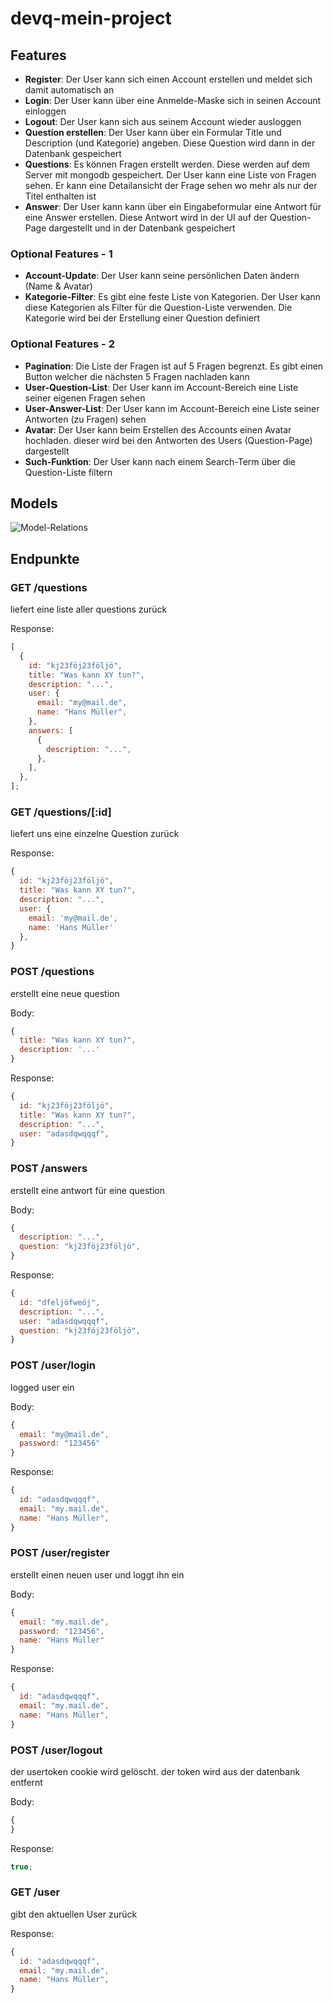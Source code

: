 # devq-mein-project

## Features

- **Register**: Der User kann sich einen Account erstellen und meldet sich damit automatisch an
- **Login**: Der User kann über eine Anmelde-Maske sich in seinen Account einloggen
- **Logout**: Der User kann sich aus seinem Account wieder ausloggen
- **Question erstellen**: Der User kann über ein Formular Title und Description (und Kategorie) angeben. Diese Question wird dann in der Datenbank gespeichert
- **Questions**: Es können Fragen erstellt werden. Diese werden auf dem Server mit mongodb gespeichert. Der User kann eine Liste von Fragen sehen. Er kann eine Detailansicht der Frage sehen wo mehr als nur der Titel enthalten ist
- **Answer**: Der User kann kann über ein Eingabeformular eine Antwort für eine Answer erstellen. Diese Antwort wird in der UI auf der Question-Page dargestellt und in der Datenbank gespeichert

### Optional Features - 1

- **Account-Update**: Der User kann seine persönlichen Daten ändern (Name & Avatar)
- **Kategorie-Filter**: Es gibt eine feste Liste von Kategorien. Der User kann diese Kategorien als Filter für die Question-Liste verwenden. Die Kategorie wird bei der Erstellung einer Question definiert

### Optional Features - 2

- **Pagination**: Die Liste der Fragen ist auf 5 Fragen begrenzt. Es gibt einen Button welcher die nächsten 5 Fragen nachladen kann
- **User-Question-List**: Der User kann im Account-Bereich eine Liste seiner eigenen Fragen sehen
- **User-Answer-List**: Der User kann im Account-Bereich eine Liste seiner Antworten (zu Fragen) sehen
- **Avatar**: Der User kann beim Erstellen des Accounts einen Avatar hochladen. dieser wird bei den Antworten des Users (Question-Page) dargestellt
- **Such-Funktion**: Der User kann nach einem Search-Term über die Question-Liste filtern

## Models

![Model-Relations](images/Model-Relations.png)

## Endpunkte

### GET /questions

liefert eine liste aller questions zurück

Response:

```javascript
[
  {
    id: "kj23föj23följö",
    title: "Was kann XY tun?",
    description: "...",
    user: {
      email: "my@mail.de",
      name: "Hans Müller",
    },
    answers: [
      {
        description: "...",
      },
    ],
  },
];
```

### GET /questions/[:id]

liefert uns eine einzelne Question zurück

Response:

```javascript
{
  id: "kj23föj23följö",
  title: "Was kann XY tun?",
  description: "...",
  user: {
    email: 'my@mail.de',
    name: 'Hans Müller'
  },
}
```

### POST /questions

erstellt eine neue question

Body:

```javascript
{
  title: "Was kann XY tun?",
  description: '...'
}
```

Response:

```javascript
{
  id: "kj23föj23följö",
  title: "Was kann XY tun?",
  description: "...",
  user: "adasdqwqqqf",
}
```

### POST /answers

erstellt eine antwort für eine question

Body:

```javascript
{
  description: "...",
  question: "kj23föj23följö",
}
```

Response:

```javascript
{
  id: "dfeljöfweöj",
  description: "...",
  user: "adasdqwqqqf",
  question: "kj23föj23följö",
}
```

### POST /user/login

logged user ein

Body:

```javascript
{
  email: "my@mail.de",
  password: "123456"
}
```

Response:

```javascript
{
  id: "adasdqwqqqf",
  email: "my.mail.de",
  name: "Hans Müller",
}
```

### POST /user/register

erstellt einen neuen user und loggt ihn ein

Body:

```javascript
{
  email: "my.mail.de",
  password: "123456",
  name: "Hans Müller"
}
```

Response:

```javascript
{
  id: "adasdqwqqqf",
  email: "my.mail.de",
  name: "Hans Müller",
}
```

### POST /user/logout

der usertoken cookie wird gelöscht. der token wird aus der datenbank entfernt

Body:

```javascript
{
}
```

Response:

```javascript
true;
```

### GET /user

gibt den aktuellen User zurück

Response:

```javascript
{
  id: "adasdqwqqqf",
  email: "my.mail.de",
  name: "Hans Müller",
}
```
